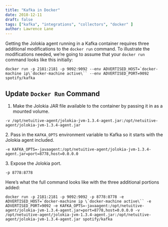 ```yaml
---
title: "Kafka in Docker"
date: 2018-12-11
draft: false
tags: ["kafka", "integrations", "collectors", "docker" ]
author: Lawrence Lane
---
```

Getting the Jolokia agent running in a Kafka container requires three additional modifications to the `docker run` command. To illustrate the modifications needed, we’re going to assume that your `docker run` command looks like this initially:

```
docker run -p 2181:2181 -p 9092:9092 --env ADVERTISED_HOST=`docker-machine ip\`docker-machine active\`` --env ADVERTISED_PORT=9092 spotify/kafka
```
## Update `Docker Run` Command

1. Make the Jolokia JAR file available to the container by passing it in as a mounted volume.

```
-v /opt/netuitive-agent/jolokia-jvm-1.3.4-agent.jar:/opt/netuitive-agent/jolokia-jvm-1.3.4-agent.jar
```
2\. Pass in the `KAFKA_OPTS` environment variable to Kafka so it starts with the Jolokia agent included.

```
-e KAFKA_OPTS=-javaagent:/opt/netuitive-agent/jolokia-jvm-1.3.4-agent.jar=port=8778,host=0.0.0.0
```
3\. Expose the Jolokia port.

```
-p 8778:8778
```

Here’s what the full command looks like with the three additional portions added:

```
docker run -p 2181:2181 -p 9092:9092 -p 8778:8778 -e ADVERTISED_HOST=`docker-machine ip \`docker-machine active\`` -e ADVERTISED_PORT=9092 -e KAFKA_OPTS=-javaagent:/opt/netuitive-agent/jolokia-jvm-1.3.4-agent.jar=port=8778,host=0.0.0.0 -v /opt/netuitive-agent/jolokia-jvm-1.3.4-agent.jar:/opt/netuitive-agent/jolokia-jvm-1.3.4-agent.jar spotify/kafka
```
